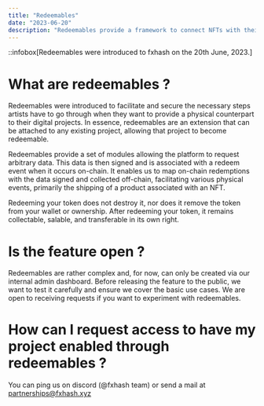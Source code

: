 ```yaml
---
title: "Redeemables"
date: "2023-06-20"
description: "Redeemables provide a framework to connect NFTs with their physical counterparts."
---
```


::infobox[Redeemables were introduced to fxhash on the 20th June, 2023.]

# What are redeemables ?

Redeemables were introduced to facilitate and secure the necessary steps artists have to go through when they want to provide a physical counterpart to their digital projects. In essence, redeemables are an extension that can be attached to any existing project, allowing that project to become redeemable.

Redeemables provide a set of modules allowing the platform to request arbitrary data. This data is then signed and is associated with a redeem event when it occurs on-chain. It enables us to map on-chain redemptions with the data signed and collected off-chain, facilitating various physical events, primarily the shipping of a product associated with an NFT.

Redeeming your token does not destroy it, nor does it remove the token from your wallet or ownership. After redeeming your token, it remains collectable, salable, and transferable in its own right.

# Is the feature open ?

Redeemables are rather complex and, for now, can only be created via our internal admin dashboard. Before releasing the feature to the public, we want to test it carefully and ensure we cover the basic use cases. We are open to receiving requests if you want to experiment with redeemables.

# How can I request access to have my project enabled through redeemables ?

You can ping us on discord (@fxhash team) or send a mail at [partnerships@fxhash.xyz](mailto:partnerships@fxhash.xyz)
